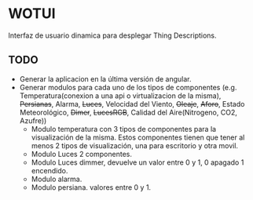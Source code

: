 
# WOTUI
Interfaz de usuario dinamica para desplegar Thing Descriptions.

## TODO

* Generar la aplicacion en la última versión de angular.
* Generar modulos para cada uno de los tipos de componentes (e.g. Temperatura(conexion a una api 
o virtualizacion de la misma), ~~Persianas~~, Alarma, ~~Luces~~, Velocidad del Viento, ~~Oleaje~~,
 ~~Aforo~~, Estado Meteorológico, ~~Dimer~~, ~~LucesRGB~~, Calidad del Aire(Nitrogeno, CO2, Azufre))
    * Modulo temperatura con 3 tipos de componentes para la visualización de la misma. Estos 
    componentes tienen que tener al menos 2 tipos de visualización, una para escritorio y 
    otra movil.
    * Modulo Luces 2 componentes. 
    * Modulo Luces dimmer, devuelve un valor entre 0 y 1, 0 apagado 1 encendido.
    * Modulo alarma.
    * Modulo persiana. valores entre 0 y 1.
